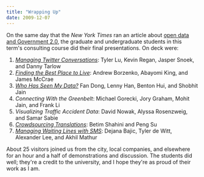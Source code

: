 ```yaml
---
title: "Wrapping Up"
date: 2009-12-07
---
```

On the same day that the <em>New York Times</em> ran an article about <a href="http://www.nytimes.com/2009/12/07/technology/internet/07cities.html">open data and Government 2.0</a>, the graduate and undergraduate students in this term's consulting course did their final presentations. On deck were:
<ol>
  <li><a href="http://www.cs.toronto.edu/~dtarlow/xtagg_screencast.m4v"><em>Managing Twitter Conversations</em></a>: Tyler Lu, Kevin Regan, Jasper Snoek, and Danny Tarlow</li>
  <li><a href="http://www.dgp.toronto.edu/~mccrae/2125project/"><em>Finding the Best Place to Live</em></a>: Andrew Borzenko, Abayomi King, and James McCrae</li>
  <li><a href="http://www.cs.utoronto.ca/~shobhit/CSC2125/index.html"><em>Who Has Seen My Data?</em></a> Fan Dong, Lenny Han, Benton Hui, and Shobhit Jain</li>
  <li><em>Connecting With the Greenbelt</em>: Michael Gorecki, Jory Graham, Mohit Jain, and Frank Li</li>
  <li><em>Visualizing Traffic Accident Data</em>: David Nowak, Alyssa Rosenzweig, and Samar Sabie</li>
  <li><a href="http://www.dailymotion.com/video/xbfgga_utranslate-screencast_tech"><em>Crowdsourcing Translations</em></a>: Betim Shahini and Peng Su</li>
  <li><a href="http://qme.tyler-dewitt.com/"><em>Managing Waiting Lines with SMS</em></a>: Dejana Bajic, Tyler de Witt, Alexander Lee, and Akhil Mathur</li>
</ol>
About 25 visitors joined us from the city, local companies, and elsewhere for an hour and a half of demonstrations and discussion. The students did well; they're a credit to the university, and I hope they're as proud of their work as I am.

